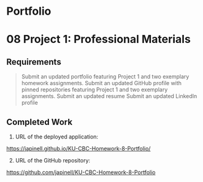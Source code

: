 # Portfolio

# 08 Project 1: Professional Materials

## Requirements

> Submit an updated portfolio featuring Project 1 and two exemplary homework assignments.
> Submit an updated GitHub profile with pinned repositories featuring Project 1 and two exemplary assignments.
> Submit an updated resume
> Submit an updated LinkedIn profile

## Completed Work

1. URL of the deployed application:

https://japinell.github.io/KU-CBC-Homework-8-Portfolio/

2. URL of the GitHub repository:

https://github.com/japinell/KU-CBC-Homework-8-Portfolio
